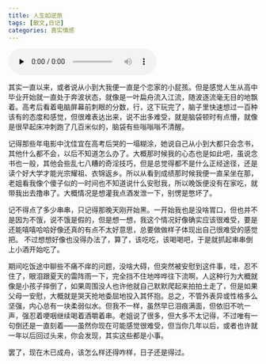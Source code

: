 ```yaml
---
title: 人生如逆旅
tags: [散文,日记]
categories: 真实情感
---
```

<audio id="audio" controls="" preload="none">
<source id="mp3" src="http://music.163.com/song/media/outer/url?id=562598065.mp3">
</audio>

其实一直以来，或者说从小到大我便一直是个恋家的小屁孩。但是感觉人生从高中毕业开始就一直处于奔波状态，就像是一叶扁舟流入江流，随波逐流毫无目的地飘着。高考后看着电脑屏幕前刺眼的分数，行，这下玩完了，脑子里快速想过一百种该有的态度和感觉，但很难表达出来，说不出多难受，就是脑袋顿时有点懵，就像是很早起床冲刺跑了几百米似的，脑袋有些嗡嗡嗡不清醒。

记得那些年电影中沈佳宜在高考后哭的一塌糊涂，她说自己从小到大都只会念书，其他什么都不会，以后不知道怎么办了。大概那时候我的心态也是如此吧，虽说念书也一般，其他会些乱七八糟的奇淫技巧，但是总觉得都不是什么正经途径，还是读个好大学才能光宗耀祖、衣锦返乡。所以从看到成绩那时候我便一直呆坐在那，老姐看我像个傻子似的一时间也不知道说什么安慰我，所以晚饭便没有在家吃，就带我出去撸串了。大概情况是想灌我点酒发泄一下，别愣是憋坏了。

记不得点了多少串串，只记得那晚天刚开始黑。一开始我也是没啥胃口，但也并不是因为不饿，说不饿是假的，但是想一想，我这个情况好像确实应该很难受，要是还能嘻嘻哈哈好像还真的有点不太好意思，总要做做样子体现出自己很难受的感觉把。 不过想想好像也没得办法了，算了，该吃吃，该喝喝吧，于是就抓起串串倒上小酒开始吃了。

期间吃饭途中聊些不痛不痒的问题，没啥大碍，但突然被安慰到这件事，哇，忍不住了，眼泪跟夏天的雷阵雨一下，完全挡不住地哗哗往下流啊，人这种行为大概就像是小孩子摔倒了，如果周围没人也许他就自己默默爬起来拍拍土走了，但是如果父母一安慰，大概就是哭天抢地委屈地投入其怀抱。总之，不管外表异或性格多么坚强，内心总有一块柔弱似水。但我不一样，虽然早已泪痕满面，但依旧不吭一声，强忍着哽咽继续喝着酒嚼着串。老姐说了很多，但大多不太记得，不过唯有一句倒还是一直刻着——虽然你现在可能感觉很难受，但当你几年以后，或者也许就一年以后回过头来，你会发现，其实这些都是小事。

罢了，现在木已成舟，该怎么样还得咋样，日子还是得过。
``````````